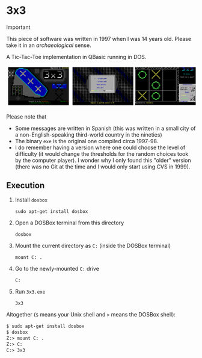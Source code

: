 # 3x3

> [!IMPORTANT]
> This piece of software was written in 1997 when I was 14 years old.
> Please take it in an _archaeological_ sense.

A Tic-Tac-Toe implementation in QBasic running in DOS.

![](3x3.png)


Please note that

  * Some messages are written in Spanish (this was written in a small city of a non-English-speaking third-world country in the nineties)
  * The binary `exe` is the original one compiled circa 1997-98.
  * I do remember having a version where one could choose the level of difficulty (it would change the thresholds for the random choices took by the computer player). I wonder why I only found this "older" version (there was no Git at the time and I would only start using CVS in 1999).



## Execution

 1. Install `dosbox` 
 
    ```
    sudo apt-get install dosbox
    ```
 
 2. Open a DOSBox terminal from this directory
 
    ```
    dosbox
    ```
 
 3. Mount the current directory as `C:` (inside the DOSBox terminal)
 
    ```
    mount C: .
    ```
    
 4. Go to the newly-mounted `C:` drive
 
    ```
    C:
    ```
 5. Run `3x3.exe`
 
    ```
    3x3
    ```

Altogether (`$` means your Unix shell and `>` means the DOSBox shell):


```
$ sudo apt-get install dosbox
$ dosbox
Z:> mount C: .
Z:> C:
C:> 3x3
```

